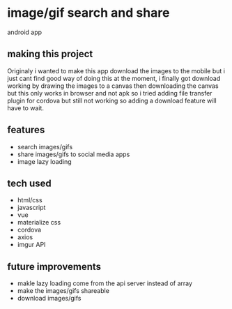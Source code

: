 # image/gif search and share
 android app

## making this project

Originaly i wanted to make this app download the images to the mobile but i just cant find good way of doing this at the moment, i finally got download working by drawing the images to a canvas then downloading the canvas but this only works in browser and not apk so
i tried adding file transfer plugin for cordova but still not working so adding a download feature will have to wait.


## features

- search images/gifs
- share images/gifs to social media apps
- image lazy loading


## tech used

 - html/css
 - javascript
 - vue
 - materialize css
 - cordova
 - axios
 - imgur API
 
 ## future improvements
 
 - makle lazy loading come from the api server instead of array
 - make the images/gifs shareable
 - download images/gifs
 
